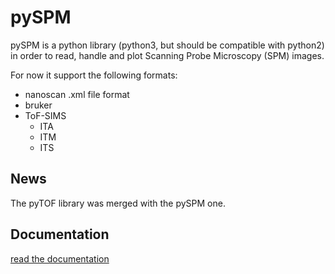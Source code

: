 # pySPM
pySPM is a python library (python3, but should be compatible with python2) in order to read, handle and plot Scanning Probe Microscopy (SPM) images.

For now it support the following formats:
* nanoscan .xml file format
* bruker
* ToF-SIMS
	* ITA
	* ITM
	* ITS


## News

The pyTOF library was merged with the pySPM one.

## Documentation
[read the documentation](../blob/master/doc/pySPM%20Documentation.ipynb)
